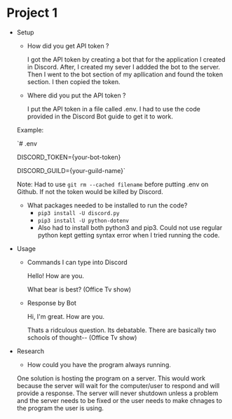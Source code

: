 # Project 1

- Setup 
  - How did you get API token ?
     
     I got the API token by creating a bot that for the application I created in Discord. After, I created my sever I addded the bot to the server. Then I went to the bot section   of my apllication and found the token section. I then copied the token. 
    
  - Where did you put the API token ?
    
    I put the API token in a file called .env. I had to use the code provided in the Discord Bot guide to get it to work.
    
  Example: 
    
   `# .env
   
    DISCORD_TOKEN={your-bot-token}
    
    DISCORD_GUILD={your-guild-name}`
    
    Note: Had to use `git rm --cached filename` before putting .env on Github. If not the token would be killed by Discord.
    
  - What packages needed to be installed to run the code?
    -  `pip3 install -U discord.py`
    -  `pip3 install -U python-dotenv`
    -  Also had to install both python3 and pip3. Could not use regular python kept getting syntax error when I tried running the code.

- Usage 
  - Commands I can type into Discord 
  
    Hello! How are you.
    
    What bear is best?  (Office Tv show)
  
  - Response by Bot 
 
    Hi, I'm great. How are you.
    
    Thats a ridculous question. Its debatable. There are basically two schools of thought--  (Office Tv show)
   
 - Research
  
   - How could you have the program always running.
   
    One solution is hosting the program on a server. This would work because the server will wait for the computer/user to respond and will provide a response.
    The server will never shutdown unless a problem and the server needs to be fixed or the user needs to make chnages to the program the user is using. 
    

